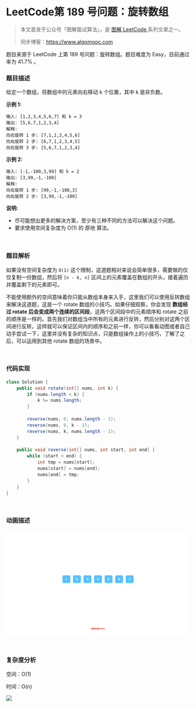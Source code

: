 # LeetCode第 189 号问题：旋转数组

> 本文首发于公众号「图解面试算法」，是 [图解 LeetCode ](<https://github.com/MisterBooo/LeetCodeAnimation>) 系列文章之一。
>
> 同步博客：https://www.algomooc.com

题目来源于 LeetCode 上第 189 号问题：旋转数组。题目难度为 Easy，目前通过率为 41.7% 。

### 题目描述

给定一个数组，将数组中的元素向右移动 k 个位置，其中 k 是非负数。

**示例 1:**

```
输入: [1,2,3,4,5,6,7] 和 k = 3
输出: [5,6,7,1,2,3,4]
解释:
向右旋转 1 步: [7,1,2,3,4,5,6]
向右旋转 2 步: [6,7,1,2,3,4,5]
向右旋转 3 步: [5,6,7,1,2,3,4]
```

**示例 2:**

```
输入: [-1,-100,3,99] 和 k = 2
输出: [3,99,-1,-100]
解释: 
向右旋转 1 步: [99,-1,-100,3]
向右旋转 2 步: [3,99,-1,-100]
```

**说明:**

* 尽可能想出更多的解决方案，至少有三种不同的方法可以解决这个问题。
* 要求使用空间复杂度为 O(1) 的 原地 算法。

<br>

### 题目解析

如果没有空间复杂度为 `O(1)` 这个限制，这道题相对来说会简单很多，需要做的仅仅复制一份数组，然后将 `[n - k, n]` 区间上的元素覆盖在数组的开头，接着遍历并覆盖剩下的元素即可。

不能使用额外的空间意味着你只能从数组本身来入手，这里我们可以使用反转数组来解决这道题，这是一个 rotate 数组的小技巧。如果仔细观察，你会发现 **数组经过 rotate 后会变成两个连续的区间段**，这两个区间段中的元素顺序和 rotate 之前的顺序是一样的。首先我们对数组当中所有的元素进行反转，然后分别对这两个区间进行反转，这样就可以保证区间内的顺序和之前一样，你可以看看动图或者自己动手尝试一下，这里并没有复杂的知识点，只是数组操作上的小技巧，了解了之后，可以运用到其他 rotate 数组的场景中。

<br>

### 代码实现

```java
class Solution {
    public void rotate(int[] nums, int k) {
        if (nums.length < k) {
            k %= nums.length;
        }

        reverse(nums, 0, nums.length - 1);
        reverse(nums, 0, k - 1);
        reverse(nums, k, nums.length - 1);
    }

    public void reverse(int[] nums, int start, int end) {
        while (start < end) {
            int tmp = nums[start];
            nums[start] = nums[end];
            nums[end] = tmp;
        }
    }
}
```

<br>

### 动画描述

![](../Animation/189.gif)

<br>

### 复杂度分析

空间：O(1)

时间：O(n)


![](../../Pictures/qrcode.jpg)







